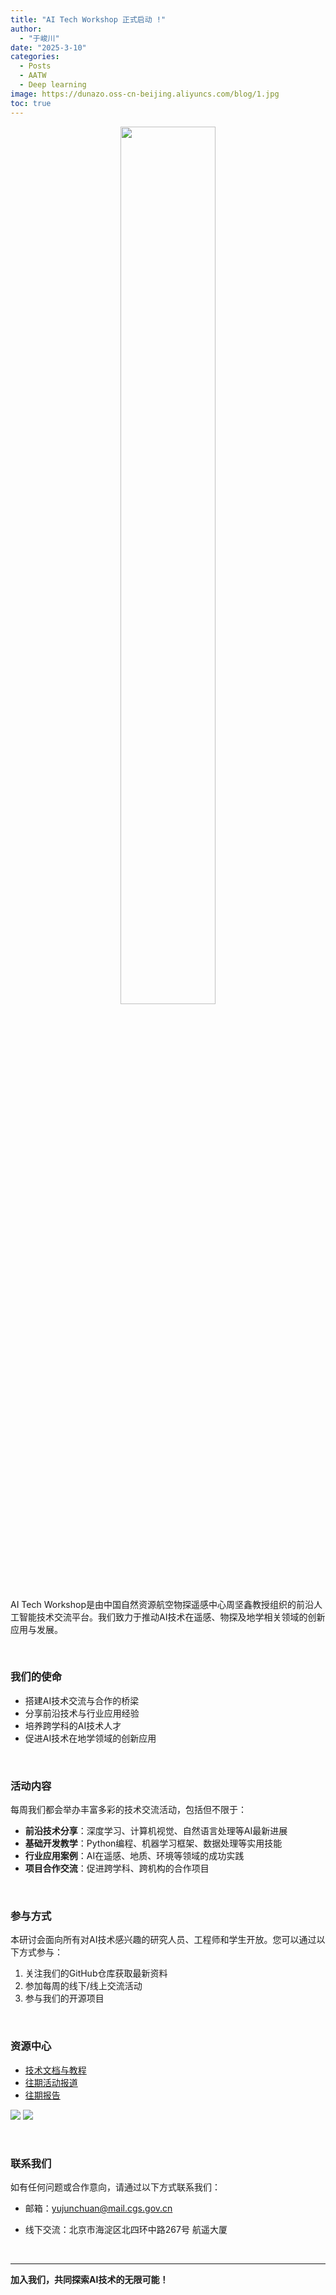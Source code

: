 ```yaml
---
title: "AI Tech Workshop 正式启动 !"
author: 
  - "于峻川"
date: "2025-3-10"
categories:
  - Posts
  - AATW
  - Deep learning
image: https://dunazo.oss-cn-beijing.aliyuncs.com/blog/1.jpg
toc: true
---
```



<div align="center">
  <figure>
    <img src="https://dunazo.oss-cn-beijing.aliyuncs.com/blog/aitech-02.png" width="60%">
    <figcaption>
    </figcaption>
  </figure>
</div>

AI Tech Workshop是由中国自然资源航空物探遥感中心周坚鑫教授组织的前沿人工智能技术交流平台。我们致力于推动AI技术在遥感、物探及地学相关领域的创新应用与发展。

<br/>

### 我们的使命

- 搭建AI技术交流与合作的桥梁
- 分享前沿技术与行业应用经验
- 培养跨学科的AI技术人才
- 促进AI技术在地学领域的创新应用

<br/>

### 活动内容

每周我们都会举办丰富多彩的技术交流活动，包括但不限于：

- **前沿技术分享**：深度学习、计算机视觉、自然语言处理等AI最新进展
- **基础开发教学**：Python编程、机器学习框架、数据处理等实用技能
- **行业应用案例**：AI在遥感、地质、环境等领域的成功实践
- **项目合作交流**：促进跨学科、跨机构的合作项目

<br/>

### 参与方式

本研讨会面向所有对AI技术感兴趣的研究人员、工程师和学生开放。您可以通过以下方式参与：

1. 关注我们的GitHub仓库获取最新资料
2. 参加每周的线下/线上交流活动
4. 参与我们的开源项目


<br/>



### 资源中心

- [技术文档与教程](https://github.com/JunchuanYu/AI-Tech-Workshop)
- [往期活动报道](https://aitech-ws.netlify.app/news/)
- [往期报告](https://aitech-ws.netlify.app/reports/)

![](https://dunazo.oss-cn-beijing.aliyuncs.com/blog/1.jpg)
![](https://dunazo.oss-cn-beijing.aliyuncs.com/blog/4.jpg)

<br/>

### 联系我们

如有任何问题或合作意向，请通过以下方式联系我们：

- 邮箱：yujunchuan@mail.cgs.gov.cn 

- 线下交流：北京市海淀区北四环中路267号 航遥大厦


<br/>


---

**加入我们，共同探索AI技术的无限可能！**
